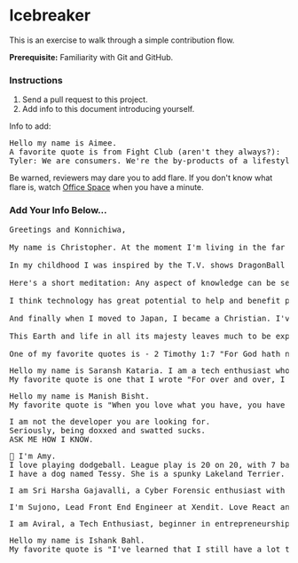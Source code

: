 # Icebreaker

This is an exercise to walk through a simple contribution flow.

**Prerequisite:** Familiarity with Git and GitHub.

### Instructions

1. Send a pull request to this project.
2. Add info to this document introducing yourself.

Info to add:

<pre>
Hello my name is Aimee.
A favorite quote is from Fight Club (aren't they always?):
Tyler: We are consumers. We're the by-products of a lifestyle obsession.
</pre>

Be warned, reviewers may dare you to add flare. If you don't know what flare is, watch [Office Space](https://en.wikipedia.org/wiki/Office_Space) when you have a minute.

### Add Your Info Below...
<pre>
Greetings and Konnichiwa,

My name is Christopher. At the moment I'm living in the far away land of the vermilion rising sun. According to friends and family my top talents are creativity, imagination, self-examing, artistic, tenacity, and empathety. I've always loved to learn. I like to take things apart and put them back together again, compare and contrast, and tinker.

In my childhood I was inspired by the T.V. shows DragonBall Z, Samurai Jack (which also peaked my interest in Japan), and Dexter's Laboratory. As a result I began to be interested in drawing, painting, art, and science. I often daydream and doodle, and sometimes I get swept away by my own thoughts and deep feelings.

Here's a short meditation: Any aspect of knowledge can be seen as a seed. If you consistently water and nurture it, it will eventually grow into a strong and fruitful tree. Once you've got a solid tree growing, you'll find it easier to grow other trees. Some trees even connect and benefit others! How cool is that!?

I think technology has great potential to help and benefit people.

And finally when I moved to Japan, I became a Christian. I've found a new favorite teacher. The Lord Jesus Christ. I think His teachings to love and care for one another as we would ourselves are wonderful.

This Earth and life in all its majesty leaves much to be experienced, gained, and learned.

One of my favorite quotes is - 2 Timothy 1:7 "For God hath not given us the spirit of fear; but of power, and of love, and of a sound mind."
</pre>

<pre>
Hello my name is Saransh Kataria. I am a tech enthusiast who loves playing with different technologies.
My favorite quote is one that I wrote "For over and over, I have failed and in the process of losing it all, I realised that I might actually win".
</pre>

<pre>
Hello my name is Manish Bisht.
My favorite quote is "When you love what you have, you have everything you need.".
</pre>

<pre>
I am not the developer you are looking for.
Seriously, being doxxed and swatted sucks. 
ASK ME HOW I KNOW.
</pre>

<pre>
👋 I'm Amy. 
I love playing dodgeball. League play is 20 on 20, with 7 balls on the court. 
I have a dog named Tessy. She is a spunky Lakeland Terrier.
</pre>

<pre>
I am Sri Harsha Gajavalli, a Cyber Forensic enthusiast with great experience in Machine Learning, back-end programming and maintaining critical and complex systems. I am the Founder of Farmyzer, AI Community Lead. Currently, I am working on developing an AI-powered tool for farmers and Intelligent Security Systems for enterprises and organisations.
</pre>

<pre>
I'm Sujono, Lead Front End Engineer at Xendit. Love React and Front End stuff right now
</pre>

<pre>
I am Aviral, a Tech Enthusiast, beginner in entrepreneurship, boring/happy at life. I am an iOS Developer. I love watching movies and a big time superhero and war movies fan! 
</pre>

<pre>
Hello my name is Ishank Bahl.
My favorite quote is "I've learned that I still have a lot to learn.".
</pre>
